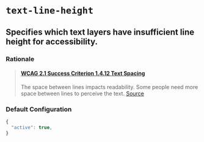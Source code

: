 # ```text-line-height```

## Specifies which text layers have insufficient line height for accessibility.

### Rationale
>#### [WCAG 2.1 Success Criterion 1.4.12 Text Spacing](https://www.w3.org/TR/WCAG21/#text-spacing)
> The space between lines impacts readability. Some people need more space between lines to perceive the text. [Source](https://www.w3.org/WAI/GL/low-vision-a11y-tf/wiki/Spacing#Benefits) 

### Default Configuration

```js
{
  "active": true,
}
```
